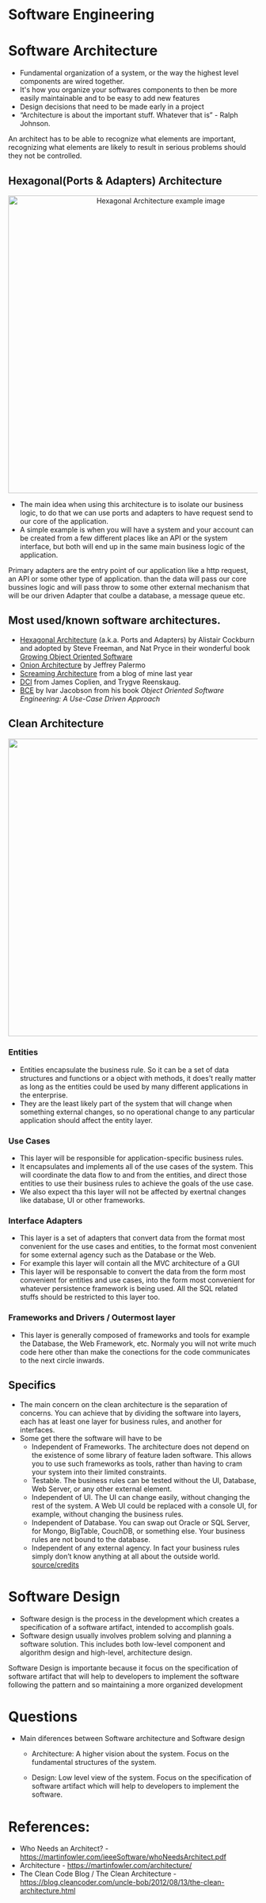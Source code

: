 # Software Engineering

# Software Architecture
  - Fundamental organization of a system, or the way the highest level components are wired together.
  - It's how you organize your softwares components to then be more easily maintainable and to be easy to add new features 
  - Design decisions that need to be made early in a project
  - “Architecture is about the important stuff. Whatever that is” - Ralph Johnson.

An architect has to be able to recognize what elements are important, recognizing what elements are likely to result in serious problems should they not be controlled.


## Hexagonal(Ports & Adapters) Architecture 

<p align="center">
<img src="https://miro.medium.com/max/1200/1*LF3qzk0dgk9kfnplYYKv4Q.png" width="600px;" alt="Hexagonal Architecture example image" />
</p>

- The main idea when using this architecture is to isolate our business logic, to do that we can use ports and adapters to have request send to our core of the application.
- A simple example is when you will have a system and your account can be created from a few different places like an API or the system interface, but both will end up in the same main business logic of the application.

Primary adapters are the entry point of our application like a http request, an API or some other type of application. than the data will pass our core bussines logic and will pass throw to some other external mechanism that will be our driven Adapter that coulbe a database, a message queue etc.

## Most used/known software architectures.
<ul>
  <li><a href="http://alistair.cockburn.us/Hexagonal+architecture">Hexagonal Architecture</a> (a.k.a. Ports and Adapters) by Alistair Cockburn and adopted by Steve Freeman, and Nat Pryce in their wonderful book <a href="http://www.amazon.com/Growing-Object-Oriented-Software-Guided-Tests/dp/0321503627">Growing Object Oriented Software</a></li>
  <li><a href="http://jeffreypalermo.com/blog/the-onion-architecture-part-1/">Onion Architecture</a> by Jeffrey Palermo</li>
  <li><a href="http://blog.cleancoders.com/2011-09-30-Screaming-Architecture">Screaming Architecture</a> from a blog of mine last year</li>
  <li><a href="http://www.amazon.com/Lean-Architecture-Agile-Software-Development/dp/0470684208/">DCI</a> from James Coplien, and Trygve Reenskaug.</li>
  <li><a href="http://www.amazon.com/Object-Oriented-Software-Engineering-Approach/dp/0201544350">BCE</a> by Ivar Jacobson from his book <em>Object Oriented Software Engineering: A Use-Case Driven Approach</em></li>
</ul>

## Clean Architecture
<p align="center"> 
<img src="https://blog.cleancoder.com/uncle-bob/images/2012-08-13-the-clean-architecture/CleanArchitecture.jpg"  width="600px;" alt="" />
</p>

### Entities

  - Entities encapsulate the business rule. So it can be a set of data structures and functions or a object with methods, it does't really matter as long as the entities could be used by many different applications in the enterprise.
  - They are the least likely part of the system that will change when something external changes, so no operational change to any particular application should affect the entity layer.

### Use Cases

  - This layer will be responsible for application-specific business rules. 
  - It encapsulates and implements all of the use cases of the system. This will coordinate the data flow to and from the entities, and direct those entities to use their business rules to achieve the goals of the use case.
  - We also expect tha this layer will not be affected by exertnal changes like database, UI or other frameworks.

### Interface Adapters
  
  - This layer is a set of adapters that convert data from the format most convenient for the use cases and entities, to the format most convenient for some external agency such as the Database or the Web. 
  - For example this layer will contain all the MVC architecture of a GUI 
  - This layer will be responsable to convert the data from the form most convenient for entities and use cases, into the form most convenient for whatever persistence framework is being used. All the SQL related stuffs should be restricted to this layer too.

### Frameworks and Drivers / Outermost layer

  - This layer is generally composed of frameworks and tools for example the Database, the Web Framework, etc. Normaly you will not write much code here other than make the conections for the code communicates to the next circle inwards.

## Specifics

- The main concern on the clean architecture is the separation of concerns. You can achieve that by dividing the software into layers, each has at least one layer for business rules, and another for interfaces.
- Some get there the software will have to be 
  - Independent of Frameworks. The architecture does not depend on the existence of some library of feature laden software. This allows you to use such frameworks as tools, rather than having to cram your system into their limited constraints.
  - Testable. The business rules can be tested without the UI, Database, Web Server, or any other external element.
  - Independent of UI. The UI can change easily, without changing the rest of the system. A Web UI could be replaced with a console UI, for example, without changing the business rules.
  - Independent of Database. You can swap out Oracle or SQL Server, for Mongo, BigTable, CouchDB, or something else. Your business rules are not bound to the database.
  - Independent of any external agency. In fact your business rules simply don’t know anything at all about the outside world. <a href="https://blog.cleancoder.com/uncle-bob/2012/08/13/the-clean-architecture.html">source/credits</a>

# Software Design

- Software design is the process in the development which creates a specification of a software artifact, intended to accomplish goals.
- Software design usually involves problem solving and planning a software solution. This includes both low-level component and algorithm design and high-level, architecture design.

Software Design is importante because it focus on the specification of software artifact that will help to developers to implement the software following the pattern and so maintaining a more organized development

# Questions
- Main diferences between Software architecture and Software design

  - Architecture: A higher vision about the system. Focus on the fundamental structures of the system.

  - Design: Low level view of the system. Focus on the specification of software artifact which will help to developers to implement the software.












# References: 

  - Who Needs an Architect? - https://martinfowler.com/ieeeSoftware/whoNeedsArchitect.pdf
  - Architecture - https://martinfowler.com/architecture/
  - The Clean Code Blog / The Clean Architecture - https://blog.cleancoder.com/uncle-bob/2012/08/13/the-clean-architecture.html
